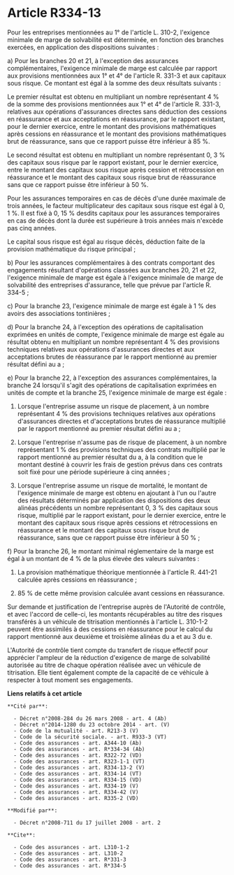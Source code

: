 # Article R334-13

Pour les entreprises mentionnées au 1° de l'article L. 310-2, l'exigence minimale de marge de solvabilité est déterminée, en
fonction des branches exercées, en application des dispositions suivantes : 

a) Pour les branches 20 et 21, à l'exception des assurances complémentaires, l'exigence minimale de marge est calculée par
rapport aux provisions mentionnées aux 1° et 4° de l'article R. 331-3 et aux capitaux sous risque. Ce montant est égal à la
somme des deux résultats suivants : 

Le premier résultat est obtenu en multipliant un nombre représentant 4 % de la somme des provisions mentionnées aux 1° et 4°
de l'article R. 331-3, relatives aux opérations d'assurances directes sans déduction des cessions en réassurance et aux
acceptations en réassurance, par le rapport existant, pour le dernier exercice, entre le montant des provisions mathématiques
après cessions en réassurance et le montant des provisions mathématiques brut de réassurance, sans que ce rapport puisse être
inférieur à 85 %. 

Le second résultat est obtenu en multipliant un nombre représentant 0, 3 % des capitaux sous risque par le rapport existant,
pour le dernier exercice, entre le montant des capitaux sous risque après cession et rétrocession en réassurance et le
montant des capitaux sous risque brut de réassurance sans que ce rapport puisse être inférieur à 50 %. 

Pour les assurances temporaires en cas de décès d'une durée maximale de trois années, le facteur multiplicateur des capitaux
sous risque est égal à 0, 1 %. Il est fixé à 0, 15 % desdits capitaux pour les assurances temporaires en cas de décès dont la
durée est supérieure à trois années mais n'excède pas cinq années. 

Le capital sous risque est égal au risque décès, déduction faite de la provision mathématique du risque principal ; 

b) Pour les assurances complémentaires à des contrats comportant des engagements résultant d'opérations classées aux branches
20, 21 et 22, l'exigence minimale de marge est égale à l'exigence minimale de marge de solvabilité des entreprises
d'assurance, telle que prévue par l'article R. 334-5 ; 

c) Pour la branche 23, l'exigence minimale de marge est égale à 1 % des avoirs des associations tontinières ; 

d) Pour la branche 24, à l'exception des opérations de capitalisation exprimées en unités de compte, l'exigence minimale de
marge est égale au résultat obtenu en multipliant un nombre représentant 4 % des provisions techniques relatives aux
opérations d'assurances directes et aux acceptations brutes de réassurance par le rapport mentionné au premier résultat
défini au a ; 

e) Pour la branche 22, à l'exception des assurances complémentaires, la branche 24 lorsqu'il s'agit des opérations de
capitalisation exprimées en unités de compte et la branche 25, l'exigence minimale de marge est égale : 

1. Lorsque l'entreprise assume un risque de placement, à un nombre représentant 4 % des provisions techniques relatives aux
opérations d'assurances directes et d'acceptations brutes de réassurance multiplié par le rapport mentionné au premier
résultat défini au a ; 

2. Lorsque l'entreprise n'assume pas de risque de placement, à un nombre représentant 1 % des provisions techniques des
contrats multiplié par le rapport mentionné au premier résultat du a, à la condition que le montant destiné à couvrir les
frais de gestion prévus dans ces contrats soit fixé pour une période supérieure à cinq années ; 

3. Lorsque l'entreprise assume un risque de mortalité, le montant de l'exigence minimale de marge est obtenu en ajoutant à
l'un ou l'autre des résultats déterminés par application des dispositions des deux alinéas précédents un nombre représentant
0, 3 % des capitaux sous risque, multiplié par le rapport existant, pour le dernier exercice, entre le montant des capitaux
sous risque après cessions et rétrocessions en réassurance et le montant des capitaux sous risque brut de réassurance, sans
que ce rapport puisse être inférieur à 50 % ; 

f) Pour la branche 26, le montant minimal réglementaire de la marge est égal à un montant de 4 % de la plus élevée des
valeurs suivantes : 

1. La provision mathématique théorique mentionnée à l'article R. 441-21 calculée après cessions en réassurance ; 

2. 85 % de cette même provision calculée avant cessions en réassurance. 

Sur demande et justification de l'entreprise auprès de l'Autorité de contrôle, et avec l'accord de celle-ci, les montants
récupérables au titre des risques transférés à un véhicule de titrisation mentionnés à l'article L. 310-1-2 peuvent être
assimilés à des cessions en réassurance pour le calcul du rapport mentionné aux deuxième et troisième alinéas du a et au 3 du
e.

L'Autorité de contrôle tient compte du transfert de risque effectif pour apprécier l'ampleur de la réduction d'exigence de
marge de solvabilité autorisée au titre de chaque opération réalisée avec un véhicule de titrisation. Elle tient également
compte de la capacité de ce véhicule à respecter à tout moment ses engagements.

**Liens relatifs à cet article**

	**Cité par**:

	  - Décret n°2008-284 du 26 mars 2008 - art. 4 (Ab)
	  - Décret n°2014-1280 du 23 octobre 2014 - art. (V)
	  - Code de la mutualité - art. R213-3 (V)
	  - Code de la sécurité sociale. - art. R933-3 (VT)
	  - Code des assurances - art. A344-10 (Ab)
	  - Code des assurances - art. R*334-34 (Ab)
	  - Code des assurances - art. R322-72 (VD)
	  - Code des assurances - art. R323-1-1 (VT)
	  - Code des assurances - art. R334-13-2 (V)
	  - Code des assurances - art. R334-14 (VT)
	  - Code des assurances - art. R334-15 (VD)
	  - Code des assurances - art. R334-19 (V)
	  - Code des assurances - art. R334-42 (V)
	  - Code des assurances - art. R335-2 (VD)

	**Modifié par**:

	  - Décret n°2008-711 du 17 juillet 2008 - art. 2

	**Cite**:

	  - Code des assurances - art. L310-1-2
	  - Code des assurances - art. L310-2
	  - Code des assurances - art. R*331-3
	  - Code des assurances - art. R*334-5
